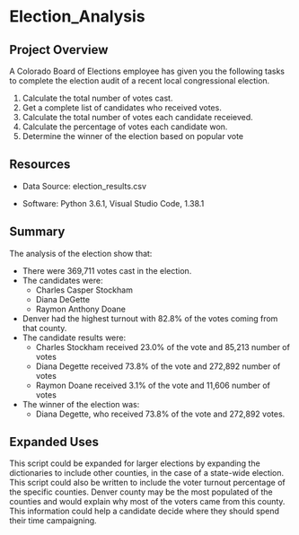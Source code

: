 # Election_Analysis

## Project Overview
A Colorado Board of Elections employee has given you the following tasks to complete the election audit of a recent local congressional election.

1. Calculate the total number of votes cast.
2. Get a complete list of candidates who received votes.
3. Calculate the total number of votes each candidate receieved.
4. Calculate the percentage of votes each candidate won.
5. Determine the winner of the election based on popular vote

## Resources
- Data Source: election_results.csv

- Software: Python 3.6.1, Visual Studio Code, 1.38.1

## Summary


The analysis of the election show that:
- There were 369,711 votes cast in the election.
- The candidates were:
  - Charles Casper Stockham
  - Diana DeGette
  - Raymon Anthony Doane
- Denver had the highest turnout with 82.8% of the votes coming from that county.
- The candidate results were:
  - Charles Stockham received 23.0% of the vote and 85,213 number of votes
  - Diana Degette received 73.8% of the vote and 272,892 number of votes
  - Raymon Doane received 3.1% of the vote and 11,606 number of votes
- The winner of the election was:
  - Diana Degette, who received 73.8% of the vote and 272,892 votes.
  
## Expanded Uses
This script could be expanded for larger elections by expanding the dictionaries to include other counties, in the case of a state-wide election. This script could also be written to include the voter turnout percentage of the specific counties.  Denver county may be the most populated of the counties and would explain why most of the voters came from this county.  This information could help a candidate decide where they should spend their time campaigning.


